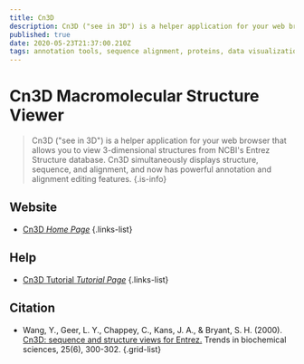 ```yaml
---
title: Cn3D
description: Cn3D ("see in 3D") is a helper application for your web browser that allows you to view 3-dimensional structures from NCBI's Entrez Structure database.
published: true
date: 2020-05-23T21:37:00.210Z
tags: annotation tools, sequence alignment, proteins, data visualization
---
```


# Cn3D Macromolecular Structure Viewer

> Cn3D ("see in 3D") is a helper application for your web browser that allows you to view 3-dimensional structures from NCBI's Entrez Structure database. Cn3D simultaneously displays structure, sequence, and alignment, and now has powerful annotation and alignment editing features.
{.is-info}

 

## Website 

- [Cn3D *Home Page*](https://www.ncbi.nlm.nih.gov/Structure/CN3D/cn3d.shtml)
 {.links-list}

## Help
- [Cn3D Tutorial *Tutorial Page*](https://www.ncbi.nlm.nih.gov/Structure/CN3D/cn3dtut.shtml)
 {.links-list}

## Citation 

- Wang, Y., Geer, L. Y., Chappey, C., Kans, J. A., & Bryant, S. H. (2000). [Cn3D: sequence and structure views for Entrez.](https://www.cell.com/trends/biochemical-sciences/fulltext/S0968-0004(00)01561-9) Trends in biochemical sciences, 25(6), 300-302.
{.grid-list}